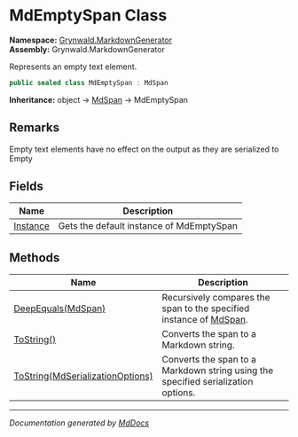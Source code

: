 ﻿<!--  
  <auto-generated>   
    The contents of this file were generated by a tool.  
    Changes to this file may be list if the file is regenerated  
  </auto-generated>   
-->

# MdEmptySpan Class

**Namespace:** [Grynwald.MarkdownGenerator](../index.md)  
**Assembly:** Grynwald.MarkdownGenerator

Represents an empty text element.

```csharp
public sealed class MdEmptySpan : MdSpan
```

**Inheritance:** object → [MdSpan](../MdSpan/index.md) → MdEmptySpan

## Remarks

Empty text elements have no effect on the output as they are serialized to Empty

## Fields

| Name                           | Description                              |
| ------------------------------ | ---------------------------------------- |
| [Instance](fields/Instance.md) | Gets the default instance of MdEmptySpan |

## Methods

| Name                                                                                   | Description                                                                              |
| -------------------------------------------------------------------------------------- | ---------------------------------------------------------------------------------------- |
| [DeepEquals(MdSpan)](methods/DeepEquals.md)                                            | Recursively compares the span to the specified instance of [MdSpan](../MdSpan/index.md). |
| [ToString()](methods/ToString.md#tostring)                                             | Converts the span to a Markdown string.                                                  |
| [ToString(MdSerializationOptions)](methods/ToString.md#tostringmdserializationoptions) | Converts the span to a Markdown string using the specified serialization options.        |

___

*Documentation generated by [MdDocs](https://github.com/ap0llo/mddocs)*

